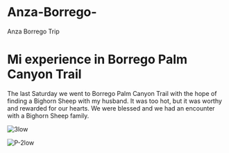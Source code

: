 # Anza-Borrego-
Anza Borrego Trip

# Mi experience in Borrego Palm Canyon Trail

The last Saturday we went to Borrego Palm Canyon Trail with the hope of finding a Bighorn Sheep with my husband. It was too hot,  but it was worthy and rewarded for our hearts. We were blessed and we had an encounter with a Bighorn Sheep family. 

![3low](https://github.com/user-attachments/assets/bcc1d674-c43c-4192-a3a3-d2a50d176ee6)

![P-2low](https://github.com/user-attachments/assets/fb669f7b-9248-47a1-a9a4-d55de7556fbc)
